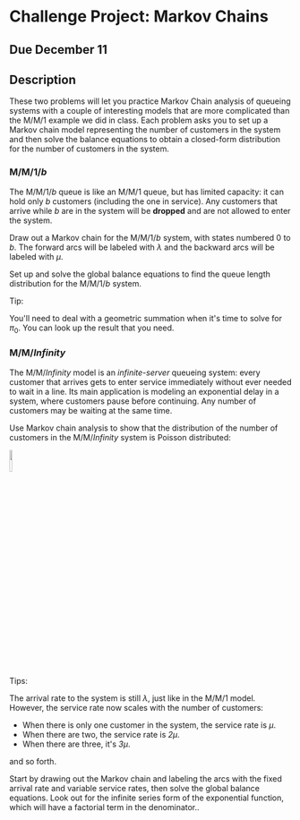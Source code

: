 # Challenge Project: Markov Chains

## Due December 11

## Description

These two problems will let you practice Markov Chain analysis of queueing systems with a couple of interesting models that are more complicated than the M/M/1 example we
did in class. Each problem asks you to set up a Markov chain model representing the number of customers in the system and then solve the balance equations to obtain a 
closed-form distribution for the number of customers in the system.


### M/M/1/*b*

The M/M/1/*b* queue is like an M/M/1 queue, but has limited capacity: it can hold only *b* customers (including the one in service). Any customers that arrive while *b* are
in the system will be **dropped** and are not allowed to enter the system.

Draw out a Markov chain for the M/M/1/*b* system, with states numbered 0 to *b*. The forward arcs will be labeled with *λ* and the backward arcs will be labeled with *μ*.

Set up and solve the global balance equations to find the queue length distribution for the M/M/1/*b* system.

Tip:

You'll need to deal with a geometric summation when it's time to solve for *π*<sub>0</sub>. You can look up the result that you need.

### M/M/*Infinity*

The M/M/*Infinity* model is an *infinite-server* queueing system: every customer that arrives gets to enter service immediately without ever needed to wait in a line. Its main application is modeling an exponential delay in a system, where customers pause before continuing. Any number of customers may be waiting at the same time.

Use Markov chain analysis to show that the distribution of the number of customers in the M/M/*Infinity* system is Poisson distributed:

<img src="https://latex2png.com/pngs/51ec7168273cc89d298729b77e44666a.png" width="10%" />

Tips:

The arrival rate to the system is still *λ*, just like in the M/M/1 model. However, the service rate now scales with the number of customers:

- When there is only one customer in the system, the service rate is *μ*.
- When there are two, the service rate is *2μ*.
- When there are three, it's *3μ*.

and so forth.

Start by drawing out the Markov chain and labeling the arcs with the fixed arrival rate and variable service rates, then solve the global balance equations. 
Look out for the infinite series form of the exponential function, which will have a factorial term in the denominator..
